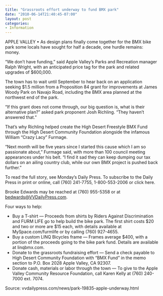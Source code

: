 ```yaml
---
title: "Grassroots effort underway to fund BMX park"
date: "2010-06-14T21:40:45-07:00"
layout: post
categories:
- Information
---
```


APPLE VALLEY • As design plans finally come together for the BMX bike park some locals have sought for half a decade, one hurdle remains: money.  
  
“We don’t have funding,” said Apple Valley’s Parks and Recreation manager Ralph Wright, with an anticipated price tag for the park and related upgrades of $600,000.

The town has to wait until September to hear back on an application seeking $1.5 million from a Proposition 84 grant for improvements at James Woody Park on Navajo Road, including the BMX area planned at the northwest end of the park.

“If this grant does not come through, our big question is, what is their alternative plan?” asked park proponent Josh Richling. “They haven’t answered that.”

That’s why Richling helped create the High Desert Freestyle BMX Fund through the High Desert Community Foundation alongside the infamous William “Crazy Lacy” Furmage.

“Next month will be five years since I started this cause which I am so passionate about,” Furmage said, with more than 100 council meeting appearances under his belt. “I find it sad they can keep dumping our tax dollars on an ailing country club, while our own BMX project is pushed back further.”

To read the full story, see Monday’s Daily Press. To subscribe to the Daily Press in print or online, call (760) 241-7755, 1-800-553-2006 or click here.

Brooke Edwards may be reached at (760) 955-5358 or at bedwards@VVDailyPress.com.

Four ways to help:

- Buy a T-shirt — Proceeds from shirts by Riders Against Discrimination and FURM LIFE go to help build the bike park. The first shirt costs $20 and two or more are $15 each, with details available at MySpace.com/furmlife or by calling (760) 927-4655.
- Buy a custom LINQ Bicycles frame — Frames average $400, with a portion of the proceeds going to the bike park fund. Details are available at linqbmx.com.
- Donate to the grassroots fundraising effort — Send a check payable to High Desert Community Foundation with “BMX Fund” in the memo section to P.O. Box 2028 Apple Valley, CA 92307.
- Donate cash, materials or labor through the town — To give to the Apple Valley Community Resource Foundation, call Karen Kelly at (760) 240-7000 ext. 7074.

Source: vvdailypress.com/news/park-19835-apple-underway.html